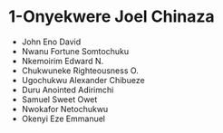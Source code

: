 # 1-Onyekwere Joel Chinaza
- John Eno David
- Nwanu Fortune Somtochuku
- Nkemoirim Edward N.
- Chukwuneke Righteousness O.
- Ugochukwu Alexander Chibueze
- Duru Anointed Adirimchi
- Samuel Sweet Owet
- Nwokafor Netochukwu
- Okenyi Eze Emmanuel
